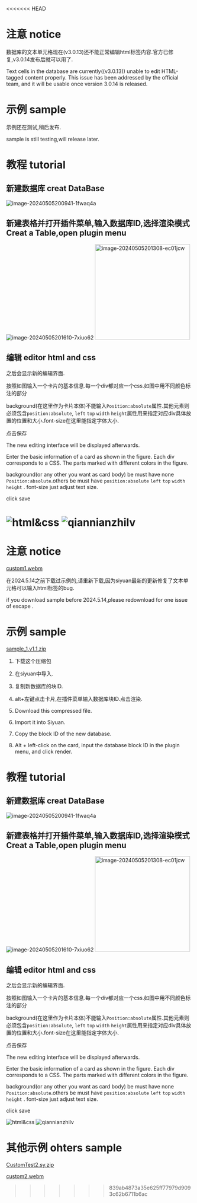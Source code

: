 <<<<<<< HEAD
# 注意 notice

数据库的文本单元格现在(v3.0.13)还不能正常编辑html标签内容.官方已修复,v3.0.14发布后就可以用了.

Text cells in the database are currently((v3.0.13)) unable to edit HTML-tagged content properly. This issue has been addressed by the official team, and it will be usable once version 3.0.14 is released.

# 示例 sample

示例还在测试,稍后发布.

sample is still testing,will release later.

# 教程 tutorial

## 新建数据库 creat DataBase

![image-20240505200941-1fwaq4a](https://github.com/AirParty/siyuan-plugin-niop-DataBaseTable/assets/7642279/36d346af-e81e-47fd-9d29-33e50dced9d9)

## 新建表格并打开插件菜单,输入数据库ID,选择渲染模式 Creat a Table,open plugin menu

![image-20240505201610-7xiuo62](https://github.com/AirParty/siyuan-plugin-niop-DataBaseTable/assets/7642279/ac01f58d-a358-41ce-8a9a-6005b72a798c)
<img width="257" alt="image-20240505201308-ec01jcw" src="https://github.com/AirParty/siyuan-plugin-niop-DataBaseTable/assets/7642279/fa24dce5-ebe7-4c35-a367-19e831db26a0">


## 编辑 editor html and css

之后会显示新的编辑界面.

按照如图输入一个卡片的基本信息.每一个div都对应一个css.如图中用不同颜色标注的部分

background(在这里作为卡片本体)不能输入`Position:absolute`属性.其他元素则必须包含`position:absolute`, `left` `top` `width` `height`属性用来指定对应div具体放置的位置和大小.font-size在这里能指定字体大小.

点击保存

The new editing interface will be displayed afterwards.

Enter the basic information of a card as shown in the figure. Each div corresponds to a CSS. The parts marked with different colors in the figure.

background(or any other you want as card body) be must have none `Position:absolute`.others be must have `position:absolute` `left` `top` `width` `height` . font-size just adjust text size.

click save

![html&css](https://github.com/AirParty/siyuan-plugin-niop-DataBaseTable/assets/7642279/3c2ecfcc-e482-4f29-a1ac-ddafc18f0cde)
![qiannianzhilv](https://github.com/AirParty/siyuan-plugin-niop-DataBaseTable/assets/7642279/a6cdc37e-697e-4605-b9f6-cdecfba01e67)
=======
# 注意 notice

[custom1.webm](https://github.com/AirParty/siyuan-plugin-niop-DataBaseTable/assets/7642279/db53ae2a-46b8-4943-a20a-592e25d0449b)

在2024.5.14之前下载过示例的,请重新下载,因为siyuan最新的更新修复了文本单元格可以输入html标签的bug.

if you download sample before 2024.5.14,please redownload for one issue of escape .

# 示例 sample
[sample_1.v1.1.zip](https://github.com/AirParty/siyuan-plugin-niop-DataBaseTable/files/15309690/sample_1.v1.1.zip)

1. 下载这个压缩包
2. 在siyuan中导入.
3. 复制新数据库的块ID.
4. alt+左键点击卡片,在插件菜单输入数据库块ID.点击渲染.
   
1. Download this compressed file.
2. Import it into Siyuan.
3. Copy the block ID of the new database.
4. Alt + left-click on the card, input the database block ID in the plugin menu, and click render.

# 教程 tutorial

## 新建数据库 creat DataBase

![image-20240505200941-1fwaq4a](https://github.com/AirParty/siyuan-plugin-niop-DataBaseTable/assets/7642279/36d346af-e81e-47fd-9d29-33e50dced9d9)

## 新建表格并打开插件菜单,输入数据库ID,选择渲染模式 Creat a Table,open plugin menu

![image-20240505201610-7xiuo62](https://github.com/AirParty/siyuan-plugin-niop-DataBaseTable/assets/7642279/ac01f58d-a358-41ce-8a9a-6005b72a798c)
<img width="257" alt="image-20240505201308-ec01jcw" src="https://github.com/AirParty/siyuan-plugin-niop-DataBaseTable/assets/7642279/fa24dce5-ebe7-4c35-a367-19e831db26a0">


## 编辑 editor html and css

之后会显示新的编辑界面.

按照如图输入一个卡片的基本信息.每一个div都对应一个css.如图中用不同颜色标注的部分

background(在这里作为卡片本体)不能输入`Position:absolute`属性.其他元素则必须包含`position:absolute`, `left` `top` `width` `height`属性用来指定对应div具体放置的位置和大小.font-size在这里能指定字体大小.

点击保存

The new editing interface will be displayed afterwards.

Enter the basic information of a card as shown in the figure. Each div corresponds to a CSS. The parts marked with different colors in the figure.

background(or any other you want as card body) be must have none `Position:absolute`.others be must have `position:absolute` `left` `top` `width` `height` . font-size just adjust text size.

click save

![html&css](https://github.com/AirParty/siyuan-plugin-niop-DataBaseTable/assets/7642279/3c2ecfcc-e482-4f29-a1ac-ddafc18f0cde)
![qiannianzhilv](https://github.com/AirParty/siyuan-plugin-niop-DataBaseTable/assets/7642279/a6cdc37e-697e-4605-b9f6-cdecfba01e67)

# 其他示例 ohters sample

[CustomTest2.sy.zip](https://github.com/AirParty/siyuan-plugin-niop-DataBaseTable/files/15270944/CustomTest2.sy.zip)

[custom2.webm](https://github.com/AirParty/siyuan-plugin-niop-DataBaseTable/assets/7642279/ed01c5f3-59ae-435a-8c05-32085ef93348)
>>>>>>> 839ab4873a35e625ff77979d9093c62b6711b6ac
